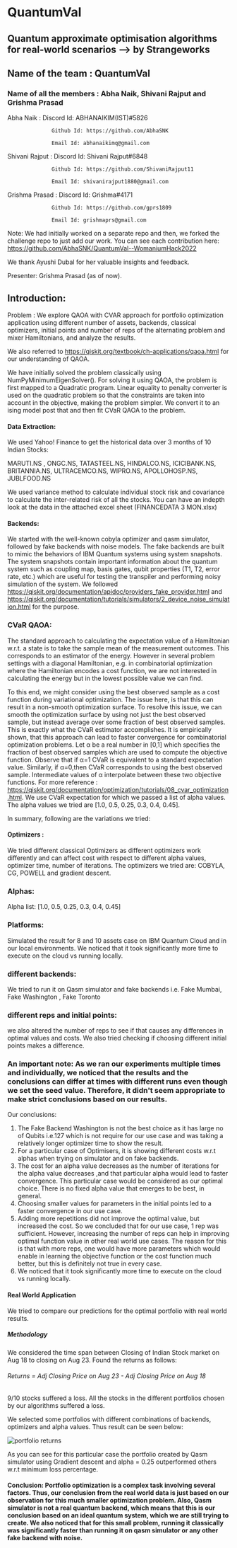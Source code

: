 # QuantumVal


## Quantum approximate optimisation algorithms for real-world scenarios --> by Strangeworks

## Name of the team : QuantumVal
 
 
### Name of all the members : Abha Naik, Shivani  Rajput and Grishma Prasad


Abha Naik :
                  Discord Id: ABHANAIKIM(IST)#5826
                  
                  Github Id: https://github.com/AbhaSNK
                    
                  Email Id: abhanaikimq@gmail.com


Shivani Rajput :
                  Discord Id: Shivani Rajput#6848
                  
                  Github Id: https://github.com/ShivaniRajput11
                    
                  Email Id: shivanirajput1880@gmail.com


Grishma Prasad :  Discord Id: Grishma#4171
                     
                  Github Id: https://github.com/gprs1809
                   
                  Email Id: grishmaprs@gmail.com

Note: We had initially worked on a separate repo and then, we forked the challenge repo to just add our work. You can see each contribution here: https://github.com/AbhaSNK/QuantumVal--WomaniumHack2022

We thank Ayushi Dubal for her valuable insights and feedback.

Presenter: Grishma Prasad (as of now). 


## Introduction:

Problem : We explore QAOA with CVAR approach for portfolio optimization application using different number of assets, backends, classical optimizers, initial points and number of reps of the alternating problem and mixer Hamiltonians, and analyze the results.

We also referred to https://qiskit.org/textbook/ch-applications/qaoa.html for our understanding of QAOA. 

We have initially solved the problem classically using NumPyMinimumEigenSolver(). For solving it using QAOA, the problem is first mapped to a Quadratic program. Linear equality to penalty converter is used on the quadratic problem so that the constraints are taken into account in the objective, making the problem simpler. We convert it to an ising model post that and then fit CVaR QAOA to the problem. 


#### Data Extraction: 

We used Yahoo! Finance to get the historical data over 3 months of 10 Indian Stocks: 


MARUTI.NS , ONGC.NS, TATASTEEL.NS, HINDALCO.NS, ICICIBANK.NS, BRITANNIA.NS, ULTRACEMCO.NS, WIPRO.NS, APOLLOHOSP.NS, JUBLFOOD.NS


We used variance method to calculate individual stock risk and covariance to calculate the inter-related risk of all the stocks.
You can have an indepth look at the data in the attached excel sheet (FINANCEDATA 3 MON.xlsx)


#### Backends:
We started with the well-known cobyla optimizer and qasm simulator, followed by fake backends with noise models. The fake backends are built to mimic the behaviors of IBM Quantum systems using system snapshots. The system snapshots contain important information about the quantum system such as coupling map, basis gates, qubit properties (T1, T2, error rate, etc.) which are useful for testing the transpiler and performing noisy simulation of the system. We followed https://qiskit.org/documentation/apidoc/providers_fake_provider.html and https://qiskit.org/documentation/tutorials/simulators/2_device_noise_simulation.html for the purpose. 


### CVaR QAOA: 
The standard approach to calculating the expectation value of a Hamiltonian w.r.t. a state is to take the sample mean of the measurement outcomes. This corresponds to an estimator of the energy. However in several problem settings with a diagonal Hamiltonian, e.g. in combinatorial optimization where the Hamiltonian encodes a cost function, we are not interested in calculating the energy but in the lowest possible value we can find.

To this end, we might consider using the best observed sample as a cost function during variational optimization. The issue here, is that this can result in a non-smooth optimization surface. To resolve this issue, we can smooth the optimization surface by using not just the best observed sample, but instead average over some fraction of best observed samples. This is exactly what the CVaR estimator accomplishes. 
It is empirically shown, that this approach can lead to faster convergence for combinatorial optimization problems.
Let α be a real number in [0,1] which specifies the fraction of best observed samples which are used to compute the objective function. Observe that if α=1 CVaR is equivalent to a standard expectation value. Similarly, if α=0,then CVaR corresponds to using the best observed sample. Intermediate values of α interpolate between these two objective functions. For more reference : https://qiskit.org/documentation/optimization/tutorials/08_cvar_optimization.html. We use CVaR expectation for which we passed a list of alpha values. The alpha values we tried are [1.0, 0.5, 0.25, 0.3, 0.4, 0.45].

In summary, following are the variations we tried:
#### Optimizers :
We tried different classical Optimizers as different optimizers work differently and can affect cost with respect to different alpha values, optimizer time, number of iterations. The optimizers we tried are: COBYLA, CG, POWELL and gradient descent. 

### Alphas:
Alpha list: [1.0, 0.5, 0.25, 0.3, 0.4, 0.45]

### Platforms:
Simulated the result for 8 and 10 assets case on IBM Quantum Cloud and in our local environments. We noticed that it took significantly more time to execute on the cloud vs running locally. 

### different backends:
We tried to run it on Qasm simulator and fake backends i.e. Fake Mumbai, Fake Washington , Fake Toronto 

### different reps and initial points:
we also altered the number of reps to see if that causes any differences in optimal values and costs. We also tried checking if choosing different initial points makes a difference. 


### An important note: As we ran our experiments multiple times and individually, we noticed that the results and the conclusions can differ at times with different runs even though we set the seed value. Therefore, it didn't seem appropriate to make strict conclusions based on our results.


Our conclusions:

1. The Fake Backend Washington is not the best choice as it has large no of Qubits i.e.127 which is not require for our use case and was taking a relatively longer optimizer time to show the result.
2. For a particular case of Optimisers, it is showing different costs w.r.t alphas when trying on simulator and on fake backends. 
3. The cost for an alpha value decreases as the number of iterations for the alpha value decreases ,and that particular alpha would lead to faster convergence. This particular case would be considered as our optimal choice. There is no fixed alpha value that emerges to be best, in general.
4. Choosing smaller values for parameters in the initial points led to a faster convergence in our use case.
5. Adding more repetitions did not improve the optimal value, but increased the cost. So we concluded that for our use case, 1 rep was sufficient. However, increasing the number of reps can help in improving optimal function value in other real world use cases. The reason for this is that with more reps, one would have more parameters which would enable in learning the objective function or the cost function much better, but this is definitely not true in every case. 
6. We noticed that it took significantly more time to execute on the cloud vs running locally. 


#### Real World Application
We tried to compare our predictions for the optimal portfolio with real world results.
##### Methodology
We considered the time span between Closing of Indian Stock market on Aug 18 to closing on Aug 23. Found the returns as follows:


######  Returns = Adj Closing Price on Aug 23 - Adj Closing Price on Aug 18


9/10 stocks suffered a loss. All the stocks in the different portfolios chosen by our algorithms suffered a loss.

We selected some portfolios with different combinations of backends, optimizers and alpha values. Thus result can be seen below:

![portfolio returns](https://user-images.githubusercontent.com/94033568/186265528-4b7437ef-03d8-4ac3-af5f-8888060484b4.png)

As you can see for this particular case the portfolio created by Qasm simulator using Gradient descent and alpha = 0.25 outperformed others w.r.t minimum loss percentage.

#### Conclusion: Portfolio optimization is a complex task involving several factors. Thus, our conclusion from the real world data is just based on our observation for this much smaller optimization problem. Also, Qasm simulator is not a real quantum backend, which means that this is our conclusion based on an ideal quantum system, which we are still trying to create. We also noticed that for this small problem, running it classically was significantly faster than running it on qasm simulator or any other fake backend with noise. 
